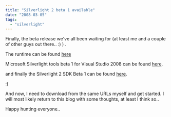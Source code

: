 ```yaml
---
title: "Silverlight 2 beta 1 available"
date: "2008-03-05"
tags: 
  - "silverlight"
---
```


Finally, the beta release we've all been waiting for (at least me and a couple of other guys out there.. :) ) .

The runtime can be found [here](http://www.microsoft.com/silverlight/resources/installationFiles.aspx?v=2.0)

Microsoft Silverlight tools beta 1 for Visual Studio 2008 can be found [here](http://www.microsoft.com/downloads/details.aspx?FamilyId=E0BAE58E-9C0B-4090-A1DB-F134D9F095FD&displaylang=en).

and finally the Silverlight 2 SDK Beta 1 can be found [here](http://www.microsoft.com/downloads/details.aspx?FamilyId=4E03409A-77F3-413F-B108-1243C243C4FE&displaylang=en).

:)

And now, I need to download from the same URLs myself and get started. I will most likely return to this blog with some thoughts, at least I think so..

Happy hunting everyone..
